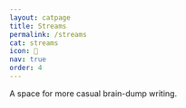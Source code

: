 ```yaml
---
layout: catpage
title: Streams
permalink: /streams
cat: streams
icon: 🌊
nav: true
order: 4
---
```


A space for more casual brain-dump writing.